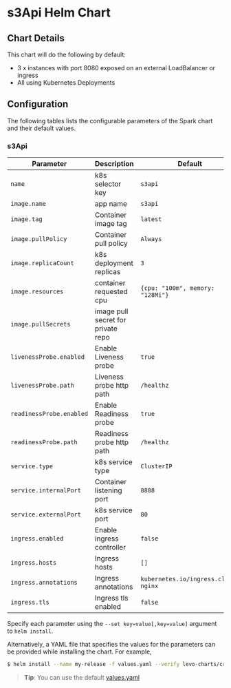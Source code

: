 # s3Api Helm Chart

## Chart Details
This chart will do the following by default:

* 3 x instances with port 8080 exposed on an external LoadBalancer or ingress
* All using Kubernetes Deployments

## Configuration

The following tables lists the configurable parameters of the Spark chart and their default values.

### s3Api

|       Parameter           |           Description               |                         Default                          |
|---------------------------|-------------------------------------|----------------------------------------------------------|
| `name`                    | k8s selector key                    | `s3api`                                                  |
| `image.name`              | app name                            | `s3api`                                                  |
| `image.tag`               | Container image tag                 | `latest`                                                 |
| `image.pullPolicy`        | Container pull policy               | `Always`                                                 |
| `image.replicaCount`      | k8s deployment replicas             | `3`                                                      |
| `image.resources`         | container requested cpu             | `{cpu: "100m", memory: "128Mi"}`                         |
| `image.pullSecrets`       | image pull secret for private repo  |                                                          |
| `livenessProbe.enabled`   | Enable Liveness probe               | `true`                                                   |
| `livenessProbe.path`      | Liveness probe http path            | `/healthz`                                               |
| `readinessProbe.enabled`  | Enable Readiness probe              | `true`                                                   |
| `readinessProbe.path`     | Readiness probe http path           | `/healthz`                                               |
| `service.type`            | k8s service type                    | `ClusterIP`                                              |
| `service.internalPort`    | Container listening port            | `8888`                                                   |
| `service.externalPort`    | k8s service port                    | `80`                                                     |
| `ingress.enabled`         | Enable ingress controller           | `false`                                                  |
| `ingress.hosts`           | Ingress hosts                       | `[]`                                                     |
| `ingress.annotations`     | Ingress annotations                 | `kubernetes.io/ingress.class: nginx`                     |
| `ingress.tls`             | Ingress tls enabled                 | `false`                                                  |

Specify each parameter using the `--set key=value[,key=value]` argument to `helm install`.

Alternatively, a YAML file that specifies the values for the parameters can be provided while installing the chart. For example,

```bash
$ helm install --name my-release -f values.yaml --verify levo-charts/croc-hunter-0.2.0.tgz
```

> **Tip**: You can use the default [values.yaml](values.yaml)
